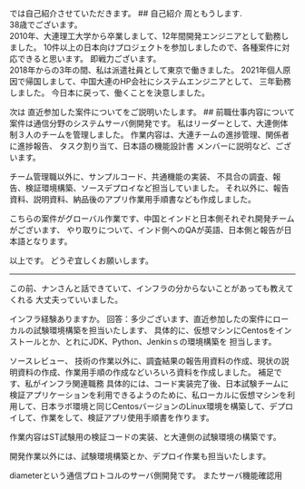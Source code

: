 
では自己紹介させていただきます。           ## 自己紹介
周ともうします.   
38歳でございます。   
2010年、大連理工大学から卒業しまして、12年間開発エンジニアとして勤務しました。
10件以上の日本向けプロジェクトを参加しましたので、各種案件に対応できると思います。
即戦力ございます。    
2018年からの3年の間、私は派遣社員として東京で働きました。
2021年個人原因で帰国しまして、中国大連のHP会社にシステムエンジニアとして、
三年勤務しました。
今日本に戻って、働くことを決意しました。  
 
次は 直近参加した案件についてをご説明いたします。     ## 前職仕事内容について
案件は通信分野のシステムサーバ側開発です。 
私はリーダーとして、大連側体制３人のチームを管理しました。
作業内容は、大連チームの進捗管理、関係者に進捗報告、
タスク割り当て、日本語の機能設計書 メンバーに説明など、ございます。

チーム管理職以外に、サンプルコード、共通機能の実装、
不具合の調査、報告、検証環境構築、ソースデプロイなど担当していました。
それ以外に、報告資料、説明資料、納品後のアプリ作業用手順書なども作成しました。

こちらの案件がグローバル作業です、中国とインドと日本側それぞれ開発チームがございます、
やり取りについて、インド側へのQAが英語、日本側と報告が日本語となります。

以上です。
どうぞ宜しくお願いします。  

-------------------------------
 この前、ナンさんと話できていて、インフラの分からないことがあっても教えてくれる
大丈夫っていいました。

インフラ経験ありますか。
回答：多少ございます、直近参加したの案件にローカルの試験環境構築を担当いたします、
具体的に、仮想マシンにCentosをインストールとか、とれにJDK、Python、Jenkinｓの環境構築を
担当します。

ソースレビュー、
技術の作業以外に、調査結果の報告用資料の作成、現状の説明資料の作成、作業用手順の作成などいろいろ資料を作成しました。
補足です、私がインフラ関連職務
具体的には、コード実装完了後、日本試験チームに検証アプリケーションを利用できるようのために、私ローカルに仮想マシンを利用して、日本ラボ環境と同じCentosバージョンのLinux環境を構築して、デプロイして、作業をして、検証アプリ使用手順書を作ります。

作業内容はST試験用の検証コードの実装、と大連側の試験環境の構築です。

開発作業以外には、試験環境構築とか、デプロイ作業も担当いたします。

diameterという通信プロトコルのサーバ側開発です。
またサーバ機能確認用